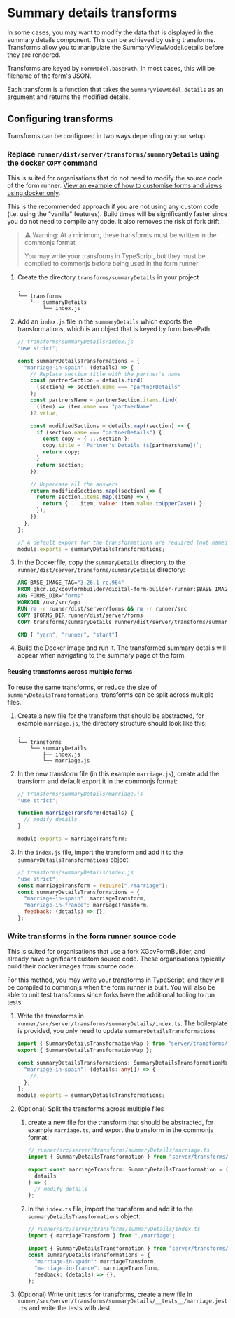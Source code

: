 # Summary details transforms

In some cases, you may want to modify the data that is displayed in the summary details component.
This can be achieved by using transforms. Transforms allow you to manipulate the SummaryViewModel.details before they are rendered.

Transforms are keyed by `FormModel.basePath`. In most cases, this will be filename of the form's JSON.

Each transform is a function that takes the `SummaryViewModel.details` as an argument and returns the modified details.

## Configuring transforms

Transforms can be configured in two ways depending on your setup.

### Replace `runner/dist/server/transforms/summaryDetails` using the docker `COPY` command

This is suited for organisations that do not need to modify the source code of the form runner.
[View an example of how to customise forms and views using docker only](https://github.com/XGovFormBuilder/form-builder-examples/tree/main/production-docker).

This is the recommended approach if you are not using any custom code (i.e. using the "vanilla" features). Build times will be significantly faster since you do not need to compile any code. It also removes the risk of fork drift.

> ⚠️ Warning: At a minimum, these transforms must be written in the commonjs format
>
> You may write your transforms in TypeScript, but they must be compiled to commonjs before being used in the form runner.

1. Create the directory `transforms/summaryDetails` in your project
   ```
   .
   └── transforms
       └── summaryDetails
           └── index.js
   ```
2. Add an `index.js` file in the `summaryDetails` which exports the transformations, which is an object that is keyed by form basePath

   ```js
   // transforms/summaryDetails/index.js
   "use strict";

   const summaryDetailsTransformations = {
     "marriage-in-spain": (details) => {
       // Replace section title with the partner's name
       const partnerSection = details.find(
         (section) => section.name === "partnerDetails"
       );
       const partnersName = partnerSection.items.find(
         (item) => item.name === "partnerName"
       )?.value;

       const modifiedSections = details.map((section) => {
         if (section.name === "partnerDetails") {
           const copy = { ...section };
           copy.title = `Partner's Details (${partnersName})`;
           return copy;
         }
         return section;
       });

       // Uppercase all the answers
       return modifiedSections.map((section) => {
         return section.items.map((item) => {
           return { ...item, value: item.value.toUpperCase() };
         });
       });
     },
   };

   // A default export for the transformations are required (not named exports!)
   module.exports = summaryDetailsTransformations;
   ```

3. In the Dockerfile, copy the `summaryDetails` directory to the `runner/dist/server/transforms/summaryDetails` directory:

   ```dockerfile
   ARG BASE_IMAGE_TAG="3.26.1-rc.964"
   FROM ghcr.io/xgovformbuilder/digital-form-builder-runner:$BASE_IMAGE_TAG as base
   ARG FORMS_DIR="forms"
   WORKDIR /usr/src/app
   RUN rm -r runner/dist/server/forms && rm -r runner/src
   COPY $FORMS_DIR runner/dist/server/forms
   COPY transforms/summaryDetails runner/dist/server/transforms/summaryDetails

   CMD [ "yarn", "runner", "start"]
   ```

4. Build the Docker image and run it. The transformed summary details will appear when navigating to the summary page of the form.

#### Reusing transforms across multiple forms

To reuse the same transforms, or reduce the size of `summaryDetailsTransformations`, transforms can be split across multiple files.

1. Create a new file for the transform that should be abstracted, for example `marriage.js`, the directory structure should look like this:
   ```
   .
   └── transforms
       └── summaryDetails
           ├── index.js
           └── marriage.js
   ```
2. In the new transform file (in this example `marriage.js`), create add the transform and default export it in the commonjs format:

   ```js
   // transforms/summaryDetails/marriage.js
   "use strict";

   function marriageTransform(details) {
     // modify details
   }

   module.exports = marriageTransform;
   ```

3. In the `index.js` file, import the transform and add it to the `summaryDetailsTransformations` object:
   ```js
   // transforms/summaryDetails/index.js
   "use strict";
   const marriageTransform = require("./marriage");
   const summaryDetailsTransformations = {
     "marriage-in-spain": marriageTransform,
     "marriage-in-france": marriageTransform,
     feedback: (details) => {},
   };
   ```

### Write transforms in the form runner source code

This is suited for organisations that use a fork XGovFormBuilder, and already have significant custom source code.
These organisations typically build their docker images from source code.

For this method, you may write your transforms in TypeScript, and they will be compiled to commonjs when the form runner is built.
You will also be able to unit test transforms since forks have the additional tooling to run tests.

1. Write the transforms in `runner/src/server/transforms/summaryDetails/index.ts`. The boilerplate is provided, you only need to update `summaryDetailsTransformations`

   ```ts
   import { SummaryDetailsTransformationMap } from "server/transforms/summaryDetails/types";
   export { SummaryDetailsTransformationMap };

   const summaryDetailsTransformations: SummaryDetailsTransformationMap = {
     "marriage-in-spain": (details: any[]) => {
       //..
     },
   };
   module.exports = summaryDetailsTransformations;
   ```

2. (Optional) Split the transforms across multiple files

   1. create a new file for the transform that should be abstracted, for example `marriage.ts`, and export the transform in the commonjs format:

      ```ts
      // runner/src/server/transforms/summaryDetails/marriage.ts
      import { SummaryDetailsTransformation } from "server/transforms/summaryDetails/types";

      export const marriageTransform: SummaryDetailsTransformation = (
        details
      ) => {
        // modify details
      };
      ```

   2. In the `index.ts` file, import the transform and add it to the `summaryDetailsTransformations` object:

      ```ts
      // runner/src/server/transforms/summaryDetails/index.ts
      import { marriageTransform } from "./marriage";

      import { SummaryDetailsTransformation } from "server/transforms/summaryDetails/types";
      const summaryDetailsTransformations = {
        "marriage-in-spain": marriageTransform,
        "marriage-in-france": marriageTransform,
        feedback: (details) => {},
      };
      ```

3. (Optional) Write unit tests for transforms, create a new file in `runner/src/server/transforms/summaryDetails/__tests__/marriage.jest.ts` and write the tests with Jest.

